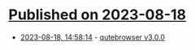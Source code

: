 # [Published on 2023-08-18](index.md)

* [2023-08-18, 14:58:14](https://lobste.rs/s/4uubid/qutebrowser_v3_0_0) - [qutebrowser v3.0.0](https://github.com/qutebrowser/qutebrowser/releases/tag/v3.0.0)
